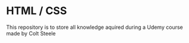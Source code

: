 # HTML / CSS

This repository is to store all knowledge aquired during a Udemy course made by Colt Steele